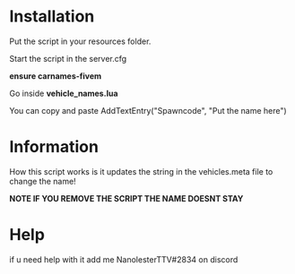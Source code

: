 # Installation

Put the script in your resources folder.

Start the script in the server.cfg 

**ensure carnames-fivem**

Go inside **vehicle_names.lua** 

You can copy and paste AddTextEntry("Spawncode", "Put the name here")


# Information

How this script works is it updates the string in the vehicles.meta file to change the name!


**NOTE IF YOU REMOVE THE SCRIPT THE NAME DOESNT STAY** 

# Help

if u need help with it add me NanolesterTTV#2834 on discord 
